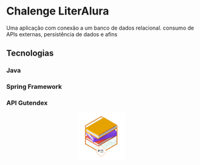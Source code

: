 # Chalenge LiterAlura

Uma aplicação com conexão a um banco de dados relacional. consumo de APIs externas, persistência de dados e afins

## Tecnologias
### Java
### Spring Framework
### API Gutendex
<p align="center">
  <img alt="Badge" src="badge literalura.png" width="25%">
</p>
